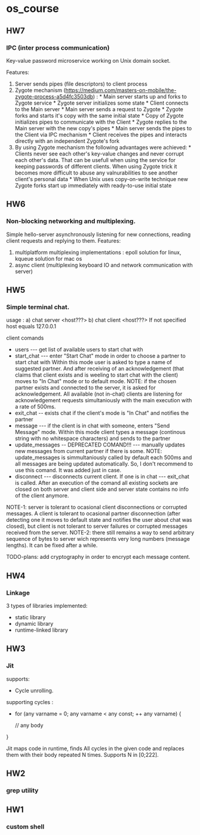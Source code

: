 # os_course

## HW7
### IPC (inter process communication)

Key-value password microservice working on Unix domain socket.

Features:
  1) Server sends pipes (file descriptors) to client process
  2) Zygote mechanism (https://medium.com/masters-on-mobile/the-zygote-process-a5d4fc3503db) :
    * Main server starts up and forks to Zygote service
    * Zygote server initializes some state
    * Client connects to the Main server
    * Main server sends a request to Zygote
    * Zygote forks and starts it's copy with the same initial state
    * Copy of Zygote initializes pipes to communicate with the Client
    * Zygote replies to the Main server with the new copy's pipes
    * Main server sends the pipes to the Client via IPC mechanism
    * Client receives the pipes and interacts directly with an independent Zygote's fork
  3) By using Zygote mechanism the following advantages were achieved:
    * Clients never see each other's key-value changes and never corrupt each other's data. That can be usefull when using the service for keeping passwords of different clients. 
    When using Zygote trick it becomes more difficult to abuse any valnurabilities to see another client's personal data
    * When Unix uses copy-on-write technique new Zygote forks start up immediately with ready-to-use initial state

## HW6
### Non-blocking networking and multiplexing.

Simple hello-server asynchronously listening for new connections, reading client requests and replying to them.
Features:
  1) multiplatform multiplexing implementations : epoll solution for linux, kqueue solution for mac os
  2) async client (multiplexing keyboard IO and network communication with server)

## HW5
### Simple terminal chat.
usage :
  a) chat server <port> <host???>
  b) chat client <port> <host???>
If not specified host equals 127.0.0.1
  
client comands
   * users --- get list of available users to start chat with
   * start_chat --- enter "Start Chat" mode in order to choose a partner to start chat with
      Within this mode user is asked to type a name of suggested partner. And after receiving of an acknowledgement (that        claims that client exists and is weeling to start chat with the client) moves to "In Chat" mode or to default mode.
   NOTE: if the chosen partner exists and connected to the server, it is asked for acknowledgement. All available (not in-chat) clients are listening for acknowledgement requests simultaniously with the main execution with a rate of 500ms.
   * exit_chat -- exists chat if the client's mode is "In Chat" and notifies the partner
   * message --- if the client is in chat with someone, enters "Send Message" mode.
      Within this mode client types a message (continous string with no whitespace characters) and sends to the partner
   * update_messages -- DEPRECATED COMAND!!! --- manually updates new messages from current partner if there is some.
   NOTE: update_messages is simmultaniously called by default each 500ms and all messages are being updated automatically. So, I don't recommend to use this comand. It was added just in case.
   * disconnect --- disconnects current client. If one is in chat --- exit_chat is called. After an execution of the comand all existing sockets are closed on both server and client side and server state contains no info of the client anymore.
   
NOTE-1: server is tolerant to ocasional client disconnections or corrupted messages. A client is tolerant to ocasional partner disconnection (after detecting one it moves to default state and notifies the user about chat was closed), but client is not tolerant to server failures or corrupted messages received from the server.
NOTE-2: there still remains a way to send arbitrary sequence of bytes to server wich represents very long numbers (message lengths). It can be fixed after a while.

TODO-plans: add cryptography in order to encrypt each message content. 

## HW4
### Linkage
3 types of libraries implemented:
 * static library
 * dynamic library
 * runtime-linked library

## HW3
### Jit

supports:
  * Cycle unrolling.
  
supporting cycles :
  * for (any varname = 0; any varname < any const; ++ any varname) {
  
     // any body
     
  }
  
Jit maps code in runtime, finds All cycles in the given code and replaces them with their body repeated N times. Supports N in [0;222].

## HW2
### grep utility

## HW1
### custom shell
